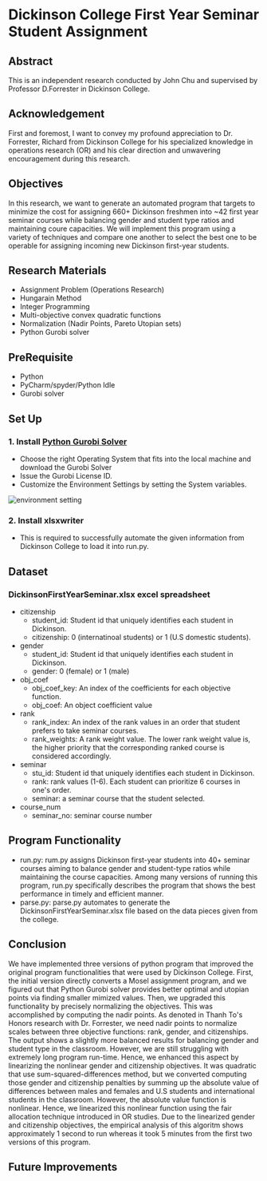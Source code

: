 # Dickinson College First Year Seminar Student Assignment

## Abstract
This is an independent research conducted by John Chu and supervised by Professor D.Forrester in Dickinson College. 

## Acknowledgement
First and foremost, I want to convey my profound appreciation to Dr. Forrester, Richard from Dickinson College for his specialized knowledge in operations research (OR) and his clear direction and unwavering encouragement during this research.

## Objectives
In this research, we want to generate an automated program that targets to minimize the cost for assigning 660+ Dickinson freshmen into ~42 first year seminar courses while balancing gender and student type ratios and maintaining coure capacities. We will implement this program using a variety of techniques and compare one another to select the best one to be operable for assigning incoming new Dickinson first-year students. 


## Research Materials

- Assignment Problem (Operations Research)
- Hungarain Method
- Integer Programming
- Multi-objective convex quadratic functions
- Normalization (Nadir Points, Pareto Utopian sets)
- Python Gurobi solver

## PreRequisite
 - Python
 - PyCharm/spyder/Python Idle
 - Gurobi solver

## Set Up

### 1. Install [Python Gurobi Solver](https://www.gurobi.com/downloads/gurobi-software/)

- Choose the right Operating System that fits into the local machine and download the Gurobi Solver
- Issue the Gurobi License ID. 
- Customize the Environment Settings by setting the System variables.

![environment setting](https://user-images.githubusercontent.com/35699839/201580110-9a733a25-05d4-4240-a7f1-f336c2e76b5a.png)

### 2. Install xlsxwriter
- This is required to successfully automate the given information from Dickinson College to load it into run.py.

## Dataset

  ### DickinsonFirstYearSeminar.xlsx excel spreadsheet
  - citizenship
    - student_id: Student id that uniquely identifies each student in Dickinson.
    - citizenship: 0 (internatinoal students) or 1 (U.S domestic students).
  - gender
    - student_id: Student id that uniquely identifies each student in Dickinson.
    - gender: 0 (female) or 1 (male)
  - obj_coef
    - obj_coef_key: An index of the coefficients for each objective function.
    - obj_coef: An object coefficient value
  - rank
    - rank_index: An index of the rank values in an order that student prefers to take seminar courses.
    - rank_weights: A rank weight value. The lower rank weight value is, the higher priority that the corresponding ranked course is considered accordingly.
  - seminar
    - stu_id: Student id that uniquely identifies each student in Dickinson.
    - rank: rank values (1-6). Each student can prioritize 6 courses in one's order.
    - seminar: a seminar course that the student selected.
  - course_num
    - seminar_no: seminar course number
    
  ## Program Functionality
  
  - run.py: rum.py assigns Dickinson first-year students into 40+ seminar courses aiming to balance gender and student-type ratios while maintaining the course capacities. Among many versions of running this program, run.py specifically describes the program that shows the best performance in timely and efficient manner.
  - parse.py: parse.py automates to generate the DickinsonFirstYearSeminar.xlsx file based on the data pieces given from the college.
    
  ## Conclusion
 We have implemented three versions of python program that improved the original program functionalities that were used by Dickinson College. First, the initial version directly converts a Mosel assignment program, and we figured out that Python Gurobi solver provides better optimal and utopian points via finding smaller mimized values. Then, we upgraded this functionality by precisely normalizing the objectives. This was accomplished by computing the nadir points. As denoted in Thanh To's Honors research with Dr. Forrester, we need nadir points to normalize scales between three objective functions: rank, gender, and citizenships. The output shows a slightly more balanced results for balancing gender and student type in the classroom. However, we are still struggling with extremely long program run-time. Hence, we enhanced this aspect by linearizing the nonlinear gender and citizenship objectives. It was quadratic that use sum-squared-differences method, but we converted computing those gender and citizenship penalties by summing up the absolute value of differences between males and females and U.S students and international students in the classroom. However, the absolute value function is nonlinear. Hence, we linearized this nonlinear function using the fair allocation technique introduced in OR studies. Due to the linearized gender and citizenship objectives, the empirical analysis of this algoritm shows approximately 1 second to run whereas it took 5 minutes from the first two versions of this program.
  
  
  
  ## Future Improvements

 


